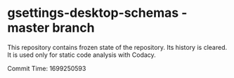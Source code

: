 # gsettings-desktop-schemas - master branch

This repository contains frozen state of the repository.
Its history is cleared. It is used only for static code
analysis with Codacy.

Commit Time: 1699250593